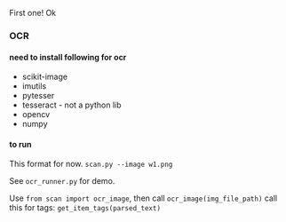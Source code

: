 First one!
Ok

### OCR
#### need to install following for ocr

+ scikit-image
+ imutils
+ pytesser
+ tesseract - not a python lib
+ opencv
+ numpy

#### to run
This format for now.
`scan.py --image w1.png`

See `ocr_runner.py` for demo. 

Use `from scan import ocr_image`, 
then call `ocr_image(img_file_path)`
call this for tags: `get_item_tags(parsed_text)`
